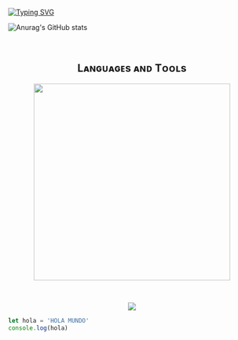 [![Typing SVG](https://readme-typing-svg.demolab.com?font=Fira+Code&duration=3000&pause=300&color=1AF7D0&random=false&width=435&lines=Hola%2C+Soy+Jose+Perdomo+%F0%9F%91%BE;Estudiante+de+Programaci%C3%B3n+Web+%F0%9F%91%A8%F0%9F%8F%BD%E2%80%8D%F0%9F%92%BB)](https://git.io/typing-svg)

![Anurag's GitHub stats](https://github-readme-stats.vercel.app/api?username=josealeperdomo&show_icons=true&theme=cobalt&bg_color=00000000)

</br>
<h2 align="center">Lᴀɴɢᴜᴀɢᴇs ᴀɴᴅ Tᴏᴏʟs</h2> 
<p align="center">
<img width="400px"  src="https://skillicons.dev/icons?i=js,html,css,tailwind,sass,vscode&perline=10"  />
</p>
<br />

<p align="center">
<img src="https://i.pinimg.com/originals/35/98/8b/35988bf09ce2be958e36f4bc8f4575d1.gif"/>

```JavaScript
let hola = 'HOLA MUNDO'
console.log(hola)
```

<!--**josealeperdomo/josealeperdomo** is a ✨ _special_ ✨ repository because its `README.md` (this file) appears on your GitHub profile.

Here are some ideas to get you started:

- 🔭 I’m currently working on ...
- 🌱 I’m currently learning ...
- 👯 I’m looking to collaborate on ...
- 🤔 I’m looking for help with ...
- 💬 Ask me about ...
- 📫 How to reach me: ...
- 😄 Pronouns: ...
- ⚡ Fun fact: ...
-->

